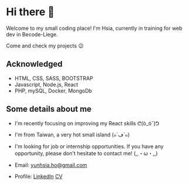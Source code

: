 # Hi there 👋

Welcome to my small coding place! I'm Hsia, currently in training for web dev in Becode-Liege.

Come and check my projects 😉

## Acknowledged

- HTML, CSS, SASS, BOOTSTRAP
- Javascript, Node.js, React
- PHP, mySQL, Docker, MongoDb

## Some details about me
- I'm recently focusing on improving my React skills ᕦ(ò_óˇ)ᕤ
- I'm from Taiwan, a very hot small island (๑´ڡ`๑)
- I'm looking for job or internship opportunities. If you have any opportunity, please don't hesitate to contact me! (,,・ω・,,)

- Email: yunhsia.ho@gmail.com
- Profile: <a href="https://www.linkedin.com/in/yun-hsia-ho/" target="_blank">LinkedIn</a>
<a href="https://raw.githubusercontent.com/yunhsiaho/yunhsiaho/main/CV%20eng%20-%20YH%20HO.pdf" target="_blank">CV</a>

